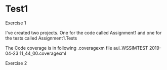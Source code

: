 # Test1

Exercise 1

I've created two projects. One for the code called Assignment1 and one for the tests called Assignment1.Tests

The Code coverage is in following .coveragexm file aul_WSSIMTEST 2019-04-23 11_44_00.coveragexml

Exercise 2
